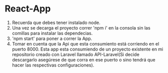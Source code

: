 # React-App

1. Recuerda que debes tener instalado node.
2. Una vez se decarga el proyecto correr 'npm i' en la consola sin las comillas para instalar las dependecias. 
3. 'npm start' para poner a correr la App.
4. Tomar en cuenta que la Api que esta consumiento está corriendo en el puerto 8000. Esta app esta consumiendo de un proyecto existente en mi repositorio creado 
con Laravel llamado API-Laravel(Si decide descargarlo asegúrese de que corra en ese puerto o sino tendrá que hacer las respectivas configuraciones).
